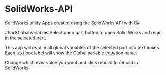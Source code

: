 # SolidWorks-API
SolidWorks utility Apps created using the SolidWorks API with C#

#PartGlobalVariables
Select open part button to open Solid Works and read in the selected part.


This app will read in all global variables of the selected part
into text boxes. Each text box label will show the Global variable 
equation name.

Change which ever value you want and click rebuild to rebuild in SolidWorks
